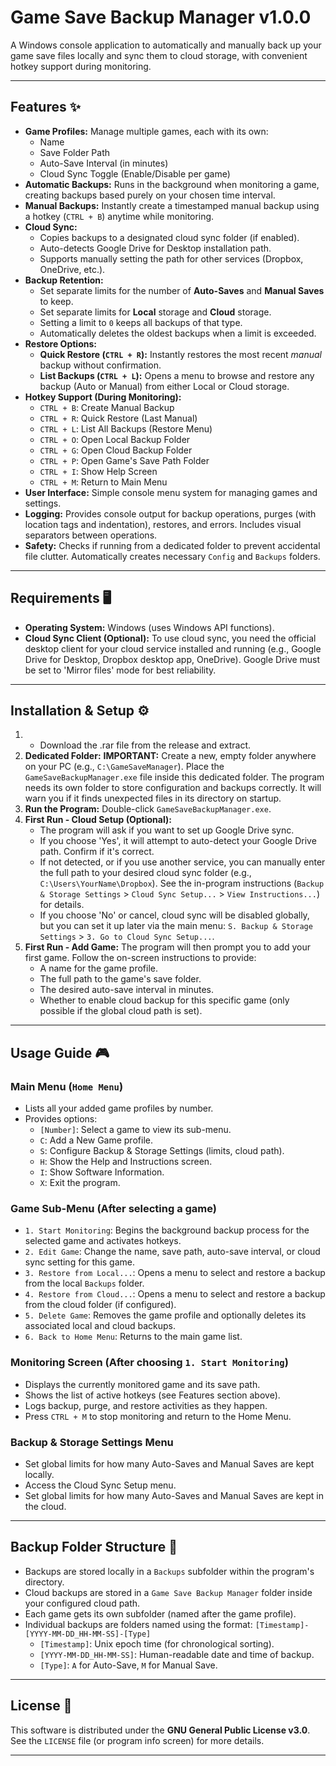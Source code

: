 # Game Save Backup Manager v1.0.0

A Windows console application to automatically and manually back up your game save files locally and sync them to cloud storage, with convenient hotkey support during monitoring.

---

## Features ✨

* **Game Profiles:** Manage multiple games, each with its own:
    * Name
    * Save Folder Path
    * Auto-Save Interval (in minutes)
    * Cloud Sync Toggle (Enable/Disable per game)
* **Automatic Backups:** Runs in the background when monitoring a game, creating backups based purely on your chosen time interval.
* **Manual Backups:** Instantly create a timestamped manual backup using a hotkey (`CTRL + B`) anytime while monitoring.
* **Cloud Sync:**
    * Copies backups to a designated cloud sync folder (if enabled).
    * Auto-detects Google Drive for Desktop installation path.
    * Supports manually setting the path for other services (Dropbox, OneDrive, etc.).
* **Backup Retention:**
    * Set separate limits for the number of **Auto-Saves** and **Manual Saves** to keep.
    * Set separate limits for **Local** storage and **Cloud** storage.
    * Setting a limit to `0` keeps all backups of that type.
    * Automatically deletes the oldest backups when a limit is exceeded.
* **Restore Options:**
    * **Quick Restore (`CTRL + R`):** Instantly restores the most recent *manual* backup without confirmation.
    * **List Backups (`CTRL + L`):** Opens a menu to browse and restore any backup (Auto or Manual) from either Local or Cloud storage.
* **Hotkey Support (During Monitoring):**
    * `CTRL + B`: Create Manual Backup
    * `CTRL + R`: Quick Restore (Last Manual)
    * `CTRL + L`: List All Backups (Restore Menu)
    * `CTRL + O`: Open Local Backup Folder
    * `CTRL + G`: Open Cloud Backup Folder
    * `CTRL + P`: Open Game's Save Path Folder
    * `CTRL + I`: Show Help Screen
    * `CTRL + M`: Return to Main Menu
* **User Interface:** Simple console menu system for managing games and settings.
* **Logging:** Provides console output for backup operations, purges (with location tags and indentation), restores, and errors. Includes visual separators between operations.
* **Safety:** Checks if running from a dedicated folder to prevent accidental file clutter. Automatically creates necessary `Config` and `Backups` folders.

---

## Requirements 🖥️

* **Operating System:** Windows (uses Windows API functions).
* **Cloud Sync Client (Optional):** To use cloud sync, you need the official desktop client for your cloud service installed and running (e.g., Google Drive for Desktop, Dropbox desktop app, OneDrive). Google Drive must be set to 'Mirror files' mode for best reliability.

---

## Installation & Setup ⚙️

1.  * Download the .rar file from the release and extract.
2.  **Dedicated Folder:** **IMPORTANT:** Create a new, empty folder anywhere on your PC (e.g., `C:\GameSaveManager`). Place the `GameSaveBackupManager.exe` file inside this dedicated folder. The program needs its own folder to store configuration and backups correctly. It will warn you if it finds unexpected files in its directory on startup.
3.  **Run the Program:** Double-click `GameSaveBackupManager.exe`.
4.  **First Run - Cloud Setup (Optional):**
    * The program will ask if you want to set up Google Drive sync.
    * If you choose 'Yes', it will attempt to auto-detect your Google Drive path. Confirm if it's correct.
    * If not detected, or if you use another service, you can manually enter the full path to your desired cloud sync folder (e.g., `C:\Users\YourName\Dropbox`). See the in-program instructions (`Backup & Storage Settings` > `Cloud Sync Setup...` > `View Instructions...`) for details.
    * If you choose 'No' or cancel, cloud sync will be disabled globally, but you can set it up later via the main menu: `S. Backup & Storage Settings` > `3. Go to Cloud Sync Setup...`.
5.  **First Run - Add Game:** The program will then prompt you to add your first game. Follow the on-screen instructions to provide:
    * A name for the game profile.
    * The full path to the game's save folder.
    * The desired auto-save interval in minutes.
    * Whether to enable cloud backup for this specific game (only possible if the global cloud path is set).

---

## Usage Guide 🎮

### Main Menu (`Home Menu`)

* Lists all your added game profiles by number.
* Provides options:
    * `[Number]`: Select a game to view its sub-menu.
    * `C`: Add a New Game profile.
    * `S`: Configure Backup & Storage Settings (limits, cloud path).
    * `H`: Show the Help and Instructions screen.
    * `I`: Show Software Information.
    * `X`: Exit the program.

### Game Sub-Menu (After selecting a game)

* `1. Start Monitoring`: Begins the background backup process for the selected game and activates hotkeys.
* `2. Edit Game`: Change the name, save path, auto-save interval, or cloud sync setting for this game.
* `3. Restore from Local...`: Opens a menu to select and restore a backup from the local `Backups` folder.
* `4. Restore from Cloud...`: Opens a menu to select and restore a backup from the cloud folder (if configured).
* `5. Delete Game`: Removes the game profile and optionally deletes its associated local and cloud backups.
* `6. Back to Home Menu`: Returns to the main game list.

### Monitoring Screen (After choosing `1. Start Monitoring`)

* Displays the currently monitored game and its save path.
* Shows the list of active hotkeys (see Features section above).
* Logs backup, purge, and restore activities as they happen.
* Press `CTRL + M` to stop monitoring and return to the Home Menu.

### Backup & Storage Settings Menu

* Set global limits for how many Auto-Saves and Manual Saves are kept locally.
* Access the Cloud Sync Setup menu.
* Set global limits for how many Auto-Saves and Manual Saves are kept in the cloud.

---

## Backup Folder Structure 📁

* Backups are stored locally in a `Backups` subfolder within the program's directory.
* Cloud backups are stored in a `Game Save Backup Manager` folder inside your configured cloud path.
* Each game gets its own subfolder (named after the game profile).
* Individual backups are folders named using the format:
    `[Timestamp]-[YYYY-MM-DD_HH-MM-SS]-[Type]`
    * `[Timestamp]`: Unix epoch time (for chronological sorting).
    * `[YYYY-MM-DD_HH-MM-SS]`: Human-readable date and time of backup.
    * `[Type]`: `A` for Auto-Save, `M` for Manual Save.

---

## License 📜

This software is distributed under the **GNU General Public License v3.0**. See the `LICENSE` file (or program info screen) for more details.

---
